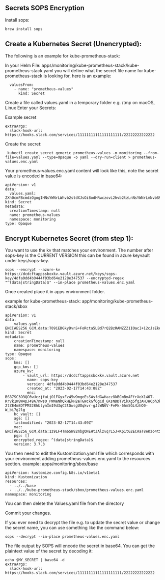## Secrets SOPS Encryption

Install sops:
```
brew install sops
```

## Create a Kubernetes Secret (Unencrypted):

The following is an example for kube-prometheus-stack:

In your Helm File: apps/monitoring/kube-prometheus-stack/kube-prometheus-stack.yaml
you will define what the secret file name for kube-prometheus-stack is looking for, here is an example:
```
  valuesFrom:
    - name: "prometheus-values"
      kind: Secret
```

Create a file called values.yaml in a temporary folder e.g. /tmp on macOS, Linux
  Enter your Secrets:

Example secret
```
extraArgs:
  slack-hook-url: https://hooks.slack.com/services/11111111111111111111/22222222222222
```

Create the secret:
```
 kubectl create secret generic prometheus-values -n monitoring --from-file=values.yaml --type=Opaque -o yaml --dry-run=client > prometheus-values.enc.yaml
```

Your prometheus-values.enc.yaml content will look like this, note the secret value is encoded in base64:
```
apiVersion: v1
data:
  values.yaml: ZXh0cmFBcmdzOgogIHNsYWNrLWhvb2stdXJsOiBodHRwczovL2hvb2tzLnNsYWNrLmNvbS9zZXJ2aWNlcy8xMTExMTExMTExMTExMTExMTExMS8yMjIyMjIyMjIyMjIyMg==
kind: Secret
metadata:
  creationTimestamp: null
  name: prometheus-values
  namespace: monitoring
type: Opaque
```

## Encrypt Kubernetes Secret (from step 1):

You want to use the kv that matches your environment.
The number after sops-key is the CURRENT VERSION this can be found in azure keyvault under keys/sops-key.
```
sops --encrypt --azure-kv https://dcdcftappssboxkv.vault.azure.net/keys/sops-key/4dfa9dd4b0444f03bd64e2128e347537 --encrypted-regex "^(data|stringData)$" --in-place prometheus-values.enc.yaml
```
Once created place it in apps environment folder.

example for kube-prometheus-stack: app/monitoring/kube-prometheus-stack/sbox
```
apiVersion: v1
data:
    values.yaml: ENC[AES256_GCM,data:T09iEDGkyDvnS+FoRcta5LBd7rQ2BzRAMZZZ1IOacI+i2cJsEkqLpXRdjeciULwCo8QW4ZR7mQAnba+XXOfHQWi7hgxMYIrEMxnvJfk62TmvkEA0TwQZ70Z8FA0ejdhWEgskyAUONdbX1iUW6iumozLW2ZLS/3KKVA7FM6GgrZ3d3yTO,iv:ylqBrVTTUJEnn4UVsqWUUOpzoHNUHBDdo71Ym22GahA=,tag:vUsDzdlpgnOhfYcqDsnsMg==,type:str]
kind: Secret
metadata:
    creationTimestamp: null
    name: prometheus-values
    namespace: monitoring
type: Opaque
sops:
    kms: []
    gcp_kms: []
    azure_kv:
        - vault_url: https://dcdcftappssboxkv.vault.azure.net
          name: sops-key
          version: 4dfa9dd4b0444f03bd64e2128e347537
          created_at: "2023-02-17T14:43:08Z"
          enc: BS87SC3O3QC6wUczjfuLjO1FGyxFz45w9mgeEsSWsfdGwHacz8kBCmBmAFfrXeX146T-Rrvk1W8W4pJ49A7nwsO_PWNeNhQkHEkH2eTGWckGf6gCd_6KsNDDTVikXg5fg3AHJH6ph3kByLE05QysAmvFPxKkLoM8E4kylxT2ieIcLB9ABsh1BcEXzUDeEHlUuTszXG6vp_AfF9qHBZGxQenPM9vxQywq3wX60ytBF4ej1mW7j_xRqGuIKZW_XQ7Q1623R5DCJ1p-2tZE4mEDTPM32BhblynIm19d3qC2tGwsgUOqkvr-gJzWN6V-FeFk-6hm5GL4zhO0-W_bi7g2lg
    hc_vault: []
    age: []
    lastmodified: "2023-02-17T14:43:09Z"
    mac: ENC[AES256_GCM,data:1z9LF4Tm6SW82mbgONEHtJAlzvqrL5J+Kp1tG2ECAaT8eKzo4t5qRCjRKNT9nojPgHedyas6rL8NnqsnQXrtT4PLVDnHOn5Y1j3dw4l9ilMGhpRRtkn4upptaVH+T3p+IPhCDCd829O0EskO2wWBln6sv19HuQsOHnSfQSRxFw0=,iv:So68LTzJK72jE5Wk1S7jxaJtug9rjEp8kEQpEumzqUY=,tag:K5dQtAX3im8BFahWm/ppQw==,type:str]
    pgp: []
    encrypted_regex: ^(data|stringData)$
    version: 3.7.3
```
You then need to edit the Kustomization.yaml file which corresponds with your environment adding prometheus-values.enc.yaml to the resources section.
example: apps/monitoring/sbox/base
```
apiVersion: kustomize.config.k8s.io/v1beta1
kind: Kustomization
resources:
  - ../../base
  - ../../kube-prometheus-stack/sbox/prometheus-values.enc.yaml
namespace: monitoring
```

You can then delete the Values.yaml file from the directory

Commit your changes.

If you ever need to decrypt the file e.g. to update the secret value or change the secret name, you can use something like the command below:

```
sops --decrypt --in-place prometheus-values.enc.yaml
```

The file output by SOPS will encode the secret in base64. You can get the plaintext value of the secret by decoding it:

```
echo $MY_SECRET | base64 -d
extraArgs:
  slack-hook-url: https://hooks.slack.com/services/11111111111111111111/22222222222222
```
